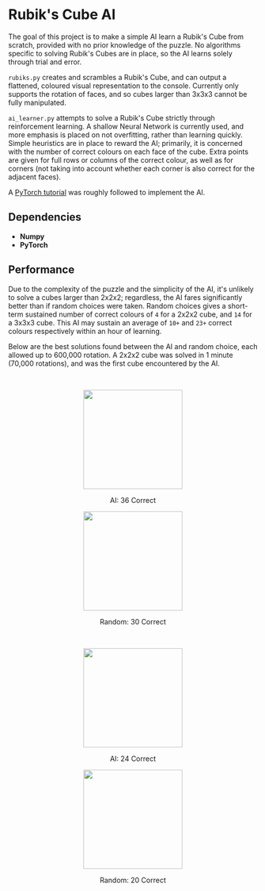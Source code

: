 # Rubik's Cube AI

The goal of this project is to make a simple AI learn a Rubik's Cube from scratch, provided with no prior knowledge of the puzzle.
No algorithms specific to solving Rubik's Cubes are in place, so the AI learns solely through trial and error.

```rubiks.py``` creates and scrambles a Rubik's Cube, and can output a flattened, coloured visual representation to the console.
Currently only supports the rotation of faces, and so cubes larger than 3x3x3 cannot be fully manipulated.

```ai_learner.py``` attempts to solve a Rubik's Cube strictly through reinforcement learning.
A shallow Neural Network is currently used, and more emphasis is placed on not overfitting, rather than learning quickly.
Simple heuristics are in place to reward the AI; primarily, it is concerned with the number of correct colours on each face of the cube.
Extra points are given for full rows or columns of the correct colour, as well as for corners (not taking into account whether each corner is also correct for the adjacent faces).

A <a href="https://pytorch.org/tutorials/intermediate/reinforcement_q_learning.html">PyTorch tutorial</a> was roughly followed to implement the AI.

Dependencies
-----
*	<b>Numpy</b>
*	<b>PyTorch</b>

Performance
-----
Due to the complexity of the puzzle and the simplicity of the AI, it's unlikely to solve a cubes larger than 2x2x2; regardless, the AI fares significantly better than if random choices were taken.
Random choices gives a short-term sustained number of correct colours of ```4``` for a 2x2x2 cube, and ```14``` for a 3x3x3 cube.
This AI may sustain an average of ```10+``` and ```23+``` correct colours respectively within an hour of learning.

Below are the best solutions found between the AI and random choice, each allowed up to 600,000 rotation.
A 2x2x2 cube was solved in 1 minute (70,000 rotations), and was the first cube encountered by the AI.

<br>
<div align="center">
	<figure>
		<img src="docs/3xCube_AI_36Correct.png" width="200" hspace="5">
		<p align="middle">
			<figcaption>AI: 36 Correct</figcaption>
		</p>
		<img src="docs/3xCube_Random_30Correct.png" width="200" hspace="5">
		<p align="middle">
			<figcaption>Random: 30 Correct</figcaption>
		</p>
	</figure>
</div>
<br>
<div align="center">
	<figure>
		<img src="docs/2xCube_AI_24Correct.png" width="200" hspace="5">
		<p align="middle">
			<figcaption>AI: 24 Correct</figcaption>
		</p>
		<img src="docs/2xCube_Random_20Correct.png" width="200" hspace="5">
		<p align="middle">
			<figcaption>Random: 20 Correct</figcaption>
		</p>
	</figure>
</div>